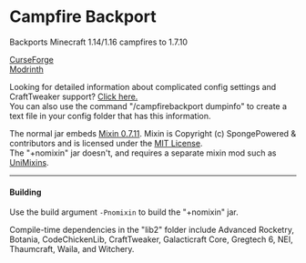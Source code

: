 # Campfire Backport
 Backports Minecraft 1.14/1.16 campfires to 1.7.10

[CurseForge](https://www.curseforge.com/minecraft/mc-mods/campfire-backport)<br>
[Modrinth](https://modrinth.com/mod/campfire-backport)<br>

Looking for detailed information about complicated config settings and CraftTweaker support? [Click here.](https://github.com/connor135246/Campfire-Backport/wiki) <br> 
You can also use the command "/campfirebackport dumpinfo" to create a text file in your config folder that has this information.

The normal jar embeds [Mixin 0.7.11](https://github.com/SpongePowered/Mixin). Mixin is Copyright (c) SpongePowered & contributors and is licensed under the [MIT License](https://github.com/SpongePowered/Mixin/blob/master/LICENSE.txt).  
The "+nomixin" jar doesn't, and requires a separate mixin mod such as [UniMixins](https://github.com/LegacyModdingMC/UniMixins).

***

#### Building

Use the build argument `-Pnomixin` to build the "+nomixin" jar.  

Compile-time dependencies in the "lib2" folder include Advanced Rocketry, Botania, CodeChickenLib, CraftTweaker, Galacticraft Core, Gregtech 6, NEI, Thaumcraft, Waila, and Witchery.
